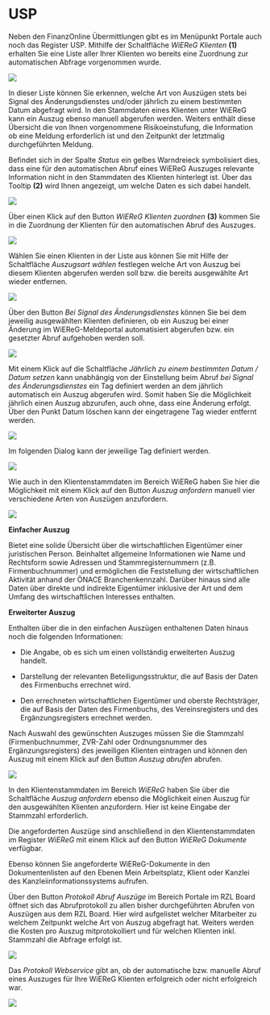# USP

Neben den FinanzOnline Übermittlungen gibt es im Menüpunkt Portale auch
noch das Register USP. Mithilfe der Schaltfläche *WiEReG Klienten*
**(1)** erhalten Sie eine Liste aller Ihrer Klienten wo bereits eine
Zuordnung zur automatischen Abfrage vorgenommen wurde.

![](<img/image173.png>) 

In dieser Liste können Sie erkennen, welche Art von Auszügen stets bei
Signal des Änderungsdienstes und/oder jährlich zu einem bestimmten Datum
abgefragt wird. In den Stammdaten eines Klienten unter WiEReG kann ein
Auszug ebenso manuell abgerufen werden. Weiters enthält diese Übersicht
die von Ihnen vorgenommene Risikoeinstufung, die Information ob eine
Meldung erforderlich ist und den Zeitpunkt der letztmalig durchgeführten
Meldung.

Befindet sich in der Spalte *Status* ein gelbes Warndreieck symbolisiert
dies, dass eine für den automatischen Abruf eines WiEReG Auszuges
relevante Information nicht in den Stammdaten des Klienten hinterlegt
ist. Über das Tooltip **(2)** wird Ihnen angezeigt, um welche Daten es
sich dabei handelt.

![](<img/image174.png>) 

Über einen Klick auf den Button *WiEReG* *Klienten zuordnen* **(3)**
kommen Sie in die Zuordnung der Klienten für den automatischen Abruf des
Auszuges.

![](<img/image175.png>) 

Wählen Sie einen Klienten in der Liste aus können Sie mit Hilfe der
Schaltfläche *Auszugsart wählen* festlegen welche Art von Auszug bei
diesem Klienten abgerufen werden soll bzw. die bereits ausgewählte Art
wieder entfernen.

![](<img/image176.png>) 

Über den Button *Bei Signal des Änderungsdienstes* können Sie bei dem
jeweilig ausgewählten Klienten definieren, ob ein Auszug bei einer
Änderung im WiEReG-Meldeportal automatisiert abgerufen bzw. ein
gesetzter Abruf aufgehoben werden soll.

![](<img/image177.png>) 

Mit einem Klick auf die Schaltfläche *Jährlich zu einem bestimmten Datum
/ Datum setzen* kann unabhängig von der Einstellung beim Abruf *bei
Signal des Änderungsdienstes* ein Tag definiert werden an dem jährlich
automatisch ein Auszug abgerufen wird. Somit haben Sie die Möglichkeit
jährlich einen Auszug abzurufen, auch ohne, dass eine Änderung erfolgt.
Über den Punkt Datum löschen kann der eingetragene Tag wieder entfernt
werden.

![](<img/image178.png>) 

Im folgenden Dialog kann der jeweilige Tag definiert werden.

![](<img/image179.png>) 

Wie auch in den Klientenstammdaten im Bereich WiEReG haben Sie hier die
Möglichkeit mit einem Klick auf den Button *Auszug anfordern* manuell
vier verschiedene Arten von Auszügen anzufordern.

![](<img/image180.png>) 

**Einfacher Auszug**

Bietet eine solide Übersicht über die wirtschaftlichen Eigentümer einer
juristischen Person. Beinhaltet allgemeine Informationen wie Name und
Rechtsform sowie Adressen und Stammregisternummern (z.B.
Firmenbuchnummer) und ermöglichen die Feststellung der wirtschaftlichen
Aktivität anhand der ÖNACE Branchenkennzahl. Darüber hinaus sind alle
Daten über direkte und indirekte Eigentümer inklusive der Art und dem
Umfang des wirtschaftlichen Interesses enthalten.

**Erweiterter Auszug**

Enthalten über die in den einfachen Auszügen enthaltenen Daten hinaus
noch die folgenden Informationen:

-   Die Angabe, ob es sich um einen vollständig erweiterten Auszug
    handelt.

-   Darstellung der relevanten Beteiligungsstruktur, die auf Basis der
    Daten des Firmenbuchs errechnet wird.

-   Den errechneten wirtschaftlichen Eigentümer und oberste
    Rechtsträger, die auf Basis der Daten des Firmenbuchs, des
    Vereinsregisters und des Ergänzungsregisters errechnet werden.

Nach Auswahl des gewünschten Auszuges müssen Sie die Stammzahl
(Firmenbuchnummer, ZVR-Zahl oder Ordnungsnummer des Ergänzungsregisters)
des jeweiligen Klienten eintragen und können den Auszug mit einem Klick
auf den Button *Auszug abrufen* abrufen.

![](<img/image181.png>) 

In den Klientenstammdaten im Bereich *WiEReG* haben Sie über die
Schaltfläche *Auszug anfordern* ebenso die Möglichkeit einen Auszug für
den ausgewählten Klienten anzufordern. Hier ist keine Eingabe der
Stammzahl erforderlich.

Die angeforderten Auszüge sind anschließend in den Klientenstammdaten im
Register *WiEReG* mit einem Klick auf den Button *WiEReG Dokumente*
verfügbar.

Ebenso können Sie angeforderte WiEReG-Dokumente in den Dokumentenlisten
auf den Ebenen Mein Arbeitsplatz, Klient oder Kanzlei des
Kanzleiinformationssystems aufrufen.

Über den Button *Protokoll Abruf Auszüge* im Bereich Portale im RZL
Board öffnet sich das Abrufprotokoll zu allen bisher durchgeführten
Abrufen von Auszügen aus dem RZL Board. Hier wird aufgelistet welcher
Mitarbeiter zu welchem Zeitpunkt welche Art von Auszug abgefragt hat.
Weiters werden die Kosten pro Auszug mitprotokolliert und für welchen
Klienten inkl. Stammzahl die Abfrage erfolgt ist.

![](<img/image182.png>) 

Das *Protokoll Webservice* gibt an, ob der automatische bzw. manuelle
Abruf eines Auszuges für Ihre WiEReG Klienten erfolgreich oder nicht
erfolgreich war.

![](<img/image183.png>) 